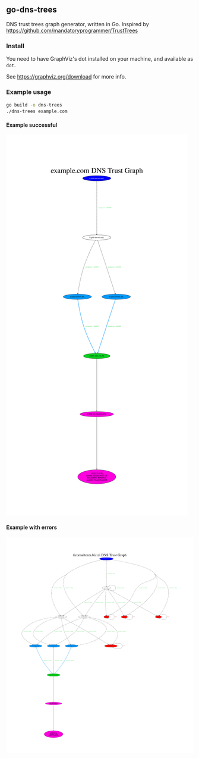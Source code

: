 ## go-dns-trees

DNS trust trees graph generator, written in Go. Inspired by https://github.com/mandatoryprogrammer/TrustTrees

### Install

You need to have GraphViz's dot installed on your machine, and available as `dot`.

See https://graphviz.org/download for more info.

### Example usage

```bash
go build -o dns-trees
./dns-trees example.com
```

#### Example successful

![](images/successful.svg)

#### Example with errors

![](images/with_errors.svg)
